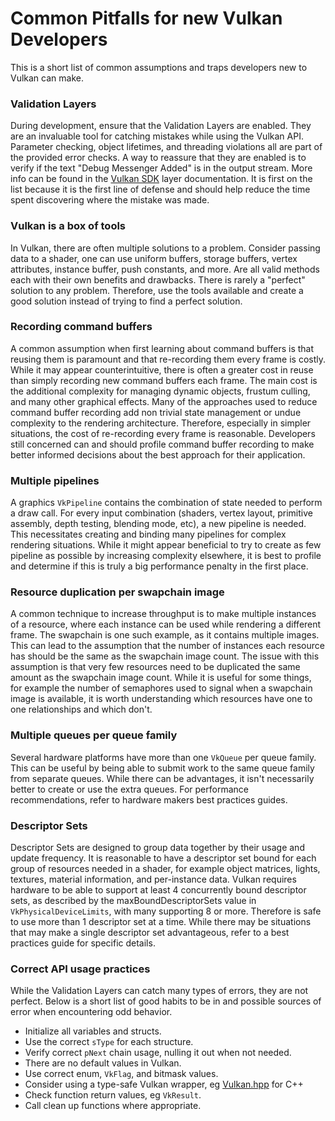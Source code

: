 # Common Pitfalls for new Vulkan Developers

This is a short list of common assumptions and traps developers new to Vulkan can make.  

### Validation Layers

During development, ensure that the Validation Layers are enabled. They are an invaluable tool for catching mistakes while using the Vulkan API. Parameter checking, object lifetimes, and threading violations all are part of the provided error checks. A way to reassure that they are enabled is to verify if the text "Debug Messenger Added" is in the output stream. More info can be found in the [Vulkan SDK](https://vulkan.lunarg.com/doc/sdk/latest/windows/layer_configuration.html) layer documentation. It is first on the list because it is the first line of defense and should help reduce the time spent discovering where the mistake was made.

### Vulkan is a box of tools

In Vulkan, there are often multiple solutions to a problem. Consider passing data to a shader, one can use uniform buffers, storage buffers, vertex attributes, instance buffer, push constants, and more. Are all valid methods each with their own benefits and drawbacks. There is rarely a "perfect" solution to any problem. Therefore, use the tools available and create a good solution instead of trying to find a perfect solution.

### Recording command buffers  

A common assumption when first learning about command buffers is that reusing them is paramount and that re-recording them every frame is costly. While it may appear counterintuitive, there is often a greater cost in reuse than simply recording new command buffers each frame. The main cost is the additional complexity for managing dynamic objects, frustum culling, and many other graphical effects. Many of the approaches used to reduce command buffer recording add non trivial state management or undue complexity to the rendering architecture. Therefore, especially in simpler situations, the cost of re-recording every frame is reasonable. Developers still concerned can and should profile command buffer recording to make better informed decisions about the best approach for their application.

### Multiple pipelines

A graphics `VkPipeline` contains the combination of state needed to perform a draw call. For every input combination (shaders, vertex layout, primitive assembly, depth testing, blending mode, etc), a new pipeline is needed. This necessitates creating and binding many pipelines for complex rendering situations. While it might appear beneficial to try to create as few pipeline as possible by increasing complexity elsewhere, it is best to profile and determine if this is truly a big performance penalty in the first place.

### Resource duplication per swapchain image

A common technique to increase throughput is to make multiple instances of a resource, where each instance can be used while rendering a different frame. The swapchain is one such example, as it contains multiple images. This can lead to the assumption that the number of instances each resource has should be the same as the swapchain image count. The issue with this assumption is that very few resources need to be duplicated the same amount as the swapchain image count. While it is useful for some things, for example the number of semaphores used to signal when a swapchain image is available, it is worth understanding which resources have one to one relationships and which don't.

### Multiple queues per queue family

Several hardware platforms have more than one `VkQueue` per queue family. This can be useful by being able to submit work to the same queue family from separate queues. While there can be advantages, it isn't necessarily better to create or use the extra queues. For performance recommendations, refer to hardware makers best practices guides.

### Descriptor Sets

Descriptor Sets are designed to group data together by their usage and update frequency. It is reasonable to have a descriptor set bound for each group of resources needed in a shader, for example object matrices, lights, textures, material information, and per-instance data. Vulkan requires hardware to be able to support at least 4 concurrently bound descriptor sets, as described by the maxBoundDescriptorSets value in `VkPhysicalDeviceLimits`, with many supporting 8 or more. Therefore is safe to use more than 1 descriptor set at a time. While there may be situations that may make a single descriptor set advantageous, refer to a best practices guide for specific details.

### Correct API usage practices

While the Validation Layers can catch many types of errors, they are not perfect. Below is a short list of good habits to be in and possible sources of error when encountering odd behavior.

* Initialize all variables and structs.
* Use the correct `sType` for each structure.
* Verify correct `pNext` chain usage, nulling it out when not needed.
* There are no default values in Vulkan.
* Use correct enum, `VkFlag`, and bitmask values. 
* Consider using a type-safe Vulkan wrapper, eg [Vulkan.hpp](https://github.com/KhronosGroup/Vulkan-Hpp) for C++
* Check function return values, eg `VkResult`.
* Call clean up functions where appropriate.
